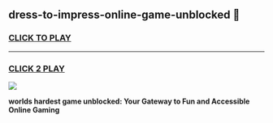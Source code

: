 
## dress-to-impress-online-game-unblocked 👋
<h3>
<a href="https://premium.freeplayer.one?title=dress-to-impress-online-game-unblocked&ref=14F">CLICK TO PLAY</a></h3>
<hr>

<h3>
<a href="https://premium.freeplayer.one?title=dress-to-impress-online-game-unblocked&ref=14F">CLICK 2 PLAY</a>
  
</h3>

<a href="https://premium.freeplayer.one?title=dress-to-impress-online-game-unblocked&ref=12F/"><img src="https://clearcache.store/games.png"></a>


**worlds hardest game unblocked: Your Gateway to Fun and Accessible Online Gaming**
